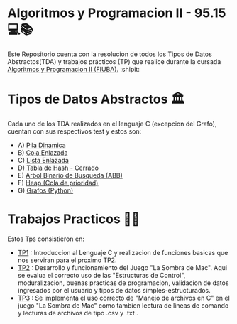 # Algoritmos y Programacion II - 95.15 💻​📚​
Este Repositorio cuenta con la resolucion de todos los Tipos de Datos Abstractos(TDA) y
trabajos prácticos (TP) que realice durante la cursada [Algoritmos y Programacion II (FIUBA).](https://algoritmos-rw.github.io/algo2/)
:shipit:

# Tipos de Datos Abstractos :classical_building:
  Cada uno de los TDA realizados en el lenguaje C (excepcion del Grafo), cuentan con sus respectivos test y estos son:
  
- A) [Pila Dinamica](https://github.com/Dayrustz7u7/95.15_Algoritmos_Programacion_2/tree/master/Algo2%20-%20TDAS/TDA%20-%20Pila)
- B) [Cola Enlazada](https://github.com/Dayrustz7u7/95.15_Algoritmos_Programacion_2/tree/master/Algo2%20-%20TDAS/TDA%20-%20Cola)
- C) [Lista Enlazada](https://github.com/Dayrustz7u7/95.15_Algoritmos_Programacion_2/tree/master/Algo2%20-%20TDAS/TDA%20-%20Lista_Enlazada)
- D) [Tabla de Hash - Cerrado](https://github.com/Dayrustz7u7/95.15_Algoritmos_Programacion_2/tree/master/Algo2%20-%20TDAS/TDA%20-%20Hash)
- E) [Arbol Binario de Busqueda (ABB)](https://github.com/Dayrustz7u7/95.15_Algoritmos_Programacion_2/tree/master/Algo2%20-%20TDAS/TDA%20-%20ABB)
- F) [Heap (Cola de prioridad)](https://github.com/Dayrustz7u7/95.15_Algoritmos_Programacion_2/tree/master/Algo2%20-%20TDAS/TDA%20-%20Heap)
- G) [Grafos (Python)](https://github.com/Dayrustz7u7/95.15_Algoritmos_Programacion_2/tree/master/Algo2%20-%20TDAS/TDA%20-%20Grafos)

# Trabajos Practicos 👨‍💻​
  Estos Tps consistieron en:
- [TP1](https://github.com/Dayrustz7u7/95.15_Algoritmos_Programacion_2/tree/master/Algo2%20-%20Trabajo%20Practico%201) : Introduccion al Lenguaje C y realizacion de funciones basicas que nos serviran para el proximo TP2.
- [TP2](https://github.com/Dayrustz7u7/95.15_Algoritmos_Programacion_2/tree/master/Algo2%20-%20Trabajo%20Practico%202) : Desarrollo y funcionamiento del Juego "La Sombra de Mac". Aqui se evalua el correcto uso de las "Estructuras de Control",
moduralizacion, buenas practicas de programacion, validacion de datos ingresados por el usuario y tipos de datos simples-estructurados.
- [TP3](https://github.com/Dayrustz7u7/95.15_Algoritmos_Programacion_2/tree/master/Algo2%20-%20Trabajo%20Practico%203) : Se implementa el uso correcto de "Manejo de archivos en C" en el juego "La Sombra de Mac" como tambien lectura de lineas
de comando y lecturas de archivos de tipo .csv y .txt .
